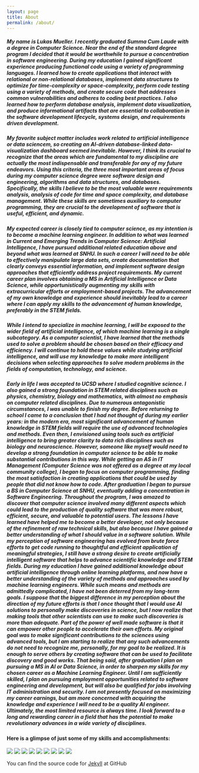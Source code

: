 ```yaml
---
layout: page
title: About
permalink: /about/
---
```


##### My name is Lukas Mueller. I recently graduated Summa Cum Laude with a degree in Computer Science. Near the end of the standard degree program I decided that it would be worthwhile to pursue a concentration in software engineering. During my education I gained significant experience producing functional code using a variety of programming languages. I learned how to create applications that interact with relational or non-relational databases, implement data structures to optimize for time-complexity or space-complexity, perform code testing using a variety of methods, and create secure code that addresses common vulnerabilities and adheres to coding best practices. I also learned how to perform database analysis, implement data visualization, and produce informational artifacts that are essential to collaboration in the software development lifecycle, systems design, and requirements driven development. 

##### My favorite subject matter includes work related to artificial intelligence or data sciencem, so creating an AI-driven database-linked data-visualization dashboard seemed inevitable. However, I think its crucial to recognize that the areas which are fundamental to my discipline are actually the most indispensable and transferable for any of my future endeavors. Using this criteria, the three most important areas of focus during my computer science degree were software design and engineering, algorithms and data structures, and databases. Specifically, the skills I believe to be the most valuable were requirements analysis, analysis of code for time and space complexity, and database management. While these skills are sometimes auxiliary to computer programming, they are crucial to the development of software that is useful, efficient, and dynamic.

##### My expected career is closely tied to computer science, as my intention is to become a machine learning engineer. In addition to what was learned in Current and Emerging Trends in Computer Science: Artificial Intelligence, I have pursued additional related education above and beyond what was learned at SNHU. In such a career I will need to be able to effectively manipulate large data sets, create documentation that clearly conveys essential information, and implement software design approaches that efficiently address project requirements. My current career plan involves obtaining a MS in Artificial Intelligence or Data Science, while opportunistically augmenting my skills with extracurricular efforts or employment-based projects. The advancement of my own knowledge and experience should inevitably lead to a career where I can apply my skills to the advancement of human knowledge, preferably in the STEM fields.

##### While I intend to specialize in machine learning, I will be exposed to the wider field of artificial intelligence, of which machine learning is a single subcategory. As a computer scientist, I have learned that the methods used to solve a problem should be chosen based on their efficacy and efficiency. I will continue to hold these values while studying artificial intelligence, and will use my knowledge to make more intelligent decisions when selecting approaches to solve modern problems in the fields of computation, technology, and science.

##### Early in life I was accepted to UCSD where I studied cognitive science. I also gained a strong foundation in STEM related disciplines such as physics, chemistry, biology and mathematics, with almost no emphasis on computer related disciplines. Due to numerous antagonistic circumstances, I was unable to finish my degree. Before returning to school I came to a conclusion that I had not thought of during my earlier years: in the modern era, most significant advancement of human knowledge in STEM fields will require the use of advanced technologies and methods. Even then, I envisioned using tools such as artificial intelligence to bring greater clarity to data rich disciplines such as biology and neuroscience. However, someone like myself would need to develop a strong foundation in computer science to be able to make substantial contributions in this way. While getting an AS in IT Management (Computer Science was not offered as a degree at my local community college), I began to focus on computer programming, finding the most satisfaction in creating applications that could be used by people that did not know how to code. After graduation I began to pursue a BS in Computer Science at SNHU, eventually adding a concentration in Software Engineering. Throughout the program, I was amazed to discover that computer science involved many different aspects which could lead to the production of quality software that was more robust, efficient, secure, and valuable to potential users. The lessons I have learned have helped me to become a better developer, not only because of the refinement of raw technical skills, but also because I have gained a better understanding of what I should value in a software solution. While my perception of software engineering has evolved from brute force efforts to get code running to thoughtful and efficient application of meaningful strategies, I still have a strong desire to create artificially intelligent software that helps to advance scientific knowledge and STEM fields. During my education I have gained additional knowledge about artificial intelligence through online learning platforms, and now have a better understanding of the variety of methods and approaches used by machine learning engineers. While such means and methods are admittedly complicated, I have not been deterred from my long-term goals. I suppose that the biggest difference in my perception about the direction of my future efforts is that I once thought that I would use AI solutions to personally make discoveries in science, but I now realize that making tools that other scientists can use to make such discoveries is more than adequate. Part of the power of well made software is that it can empower other people to accelerate their own efforts. My original goal was to make significant contributions to the sciences using advanced tools, but I am starting to realize that any such advancements do not need to recognize me, personally, for my goal to be realized. It is enough to serve others by creating software that can be used to facilitate discovery and good works. That being said, after graduation I plan on pursuing a MS in AI or Data Science, in order to sharpen my skills for my chosen career as a Machine Learning Engineer. Until I am sufficiently skilled, I plan on pursuing employment opportunities related to software engineering and development, but will also be qualified for jobs involving IT administration and security. I am not presently focused on maximizing my career earnings, but am more concerned with acquiring the knowledge and experience I will need to be a quality AI engineer. Ultimately, the most limited resource is always time. I look forward to a long and rewarding career in a field that has the potential to make revolutionary advances in a wide variety of disciplines.


#### Here is a glimpse of just some of my skills and accomplishments:
![](/images/GADA.jpeg "")
![](/images/ec.jpeg "")
![](/images/NCL_spring.jpeg "")
![](/images/NCL_fall.jpeg "")
![](/images/A_plus.jpeg "")
![](/images/Net_plus.jpeg "")
![](/images/Sec_plus.jpeg "")
![](/images/CIOS.jpeg "")
![](/images/CSIS.jpeg "")

You can find the source code for [Jekyll][jekyll-organization] at GitHub



[jekyll-organization]: https://github.com/jekyll
